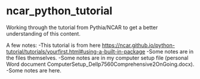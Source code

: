 # ncar_python_tutorial
Working through the tutorial from Pythia/NCAR to get a better understanding of this content.

A few notes:
-This tutorial is from here https://ncar.github.io/python-tutorial/tutorials/yourfirst.html#using-a-built-in-package
-Some notes are in the files themselves.
-Some notes are in my computer setup file (personal Word document ComputerSetup_Dellp7560Comprehensive2OnGoing.docx).
-Some notes are here.


